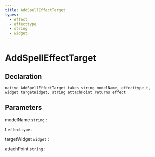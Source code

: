```yaml
---
title: AddSpellEffectTarget
types:
  - effect
  - effecttype
  - string
  - widget
---
```


# AddSpellEffectTarget

## Declaration

```jass
native AddSpellEffectTarget takes string modelName, effecttype t, widget targetWidget, string attachPoint returns effect
```

## Parameters
modelName `string`
: 

t `effecttype`
: 

targetWidget `widget`
: 

attachPoint `string`
: 
